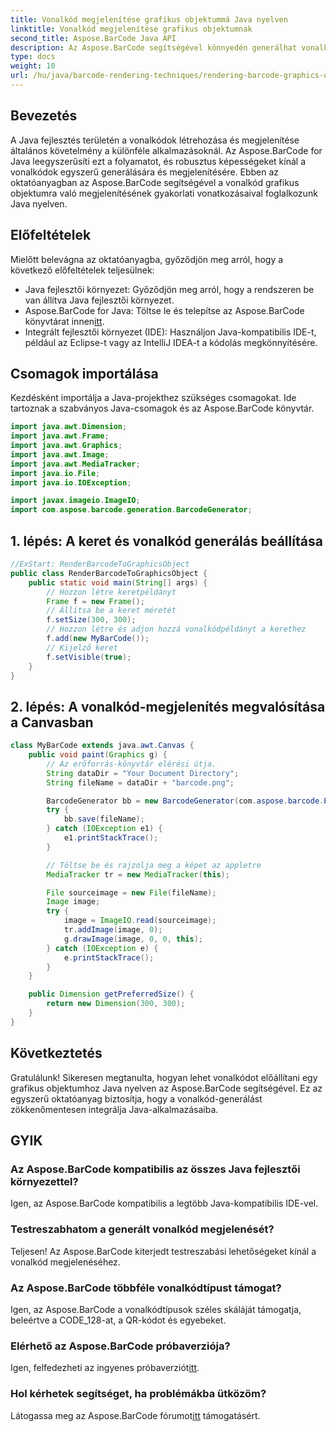 ```yaml
---
title: Vonalkód megjelenítése grafikus objektummá Java nyelven
linktitle: Vonalkód megjelenítése grafikus objektumnak
second_title: Aspose.BarCode Java API
description: Az Aspose.BarCode segítségével könnyedén generálhat vonalkódokat Java nyelven. Kövesse ezt a lépésről lépésre szóló útmutatót a zökkenőmentes integráció érdekében.
type: docs
weight: 10
url: /hu/java/barcode-rendering-techniques/rendering-barcode-graphics-object/
---
```


## Bevezetés

A Java fejlesztés területén a vonalkódok létrehozása és megjelenítése általános követelmény a különféle alkalmazásoknál. Az Aspose.BarCode for Java leegyszerűsíti ezt a folyamatot, és robusztus képességeket kínál a vonalkódok egyszerű generálására és megjelenítésére. Ebben az oktatóanyagban az Aspose.BarCode segítségével a vonalkód grafikus objektumra való megjelenítésének gyakorlati vonatkozásaival foglalkozunk Java nyelven.

## Előfeltételek

Mielőtt belevágna az oktatóanyagba, győződjön meg arról, hogy a következő előfeltételek teljesülnek:

- Java fejlesztői környezet: Győződjön meg arról, hogy a rendszeren be van állítva Java fejlesztői környezet.
-  Aspose.BarCode for Java: Töltse le és telepítse az Aspose.BarCode könyvtárat innen[itt](https://releases.aspose.com/barcode/java/).
- Integrált fejlesztői környezet (IDE): Használjon Java-kompatibilis IDE-t, például az Eclipse-t vagy az IntelliJ IDEA-t a kódolás megkönnyítésére.

## Csomagok importálása

Kezdésként importálja a Java-projekthez szükséges csomagokat. Ide tartoznak a szabványos Java-csomagok és az Aspose.BarCode könyvtár.

```java
import java.awt.Dimension;
import java.awt.Frame;
import java.awt.Graphics;
import java.awt.Image;
import java.awt.MediaTracker;
import java.io.File;
import java.io.IOException;

import javax.imageio.ImageIO;
import com.aspose.barcode.generation.BarcodeGenerator;
```

## 1. lépés: A keret és vonalkód generálás beállítása

```java
//ExStart: RenderBarcodeToGraphicsObject
public class RenderBarcodeToGraphicsObject {
    public static void main(String[] args) {
        // Hozzon létre keretpéldányt
        Frame f = new Frame();
        // Állítsa be a keret méretét
        f.setSize(300, 300);
        // Hozzon létre és adjon hozzá vonalkódpéldányt a kerethez
        f.add(new MyBarCode());
        // Kijelző keret
        f.setVisible(true);
    }
}
```

## 2. lépés: A vonalkód-megjelenítés megvalósítása a Canvasban

```java
class MyBarCode extends java.awt.Canvas {
    public void paint(Graphics g) {
        // Az erőforrás-könyvtár elérési útja.
        String dataDir = "Your Document Directory";
        String fileName = dataDir + "barcode.png";

        BarcodeGenerator bb = new BarcodeGenerator(com.aspose.barcode.EncodeTypes.CODE_128, "12345678");
        try {
            bb.save(fileName);
        } catch (IOException e1) {
            e1.printStackTrace();
        }

        // Töltse be és rajzolja meg a képet az appletre
        MediaTracker tr = new MediaTracker(this);

        File sourceimage = new File(fileName);
        Image image;
        try {
            image = ImageIO.read(sourceimage);
            tr.addImage(image, 0);
            g.drawImage(image, 0, 0, this);
        } catch (IOException e) {
            e.printStackTrace();
        }
    }

    public Dimension getPreferredSize() {
        return new Dimension(300, 300);
    }
}
```

## Következtetés

Gratulálunk! Sikeresen megtanulta, hogyan lehet vonalkódot előállítani egy grafikus objektumhoz Java nyelven az Aspose.BarCode segítségével. Ez az egyszerű oktatóanyag biztosítja, hogy a vonalkód-generálást zökkenőmentesen integrálja Java-alkalmazásaiba.

## GYIK

### Az Aspose.BarCode kompatibilis az összes Java fejlesztői környezettel?
Igen, az Aspose.BarCode kompatibilis a legtöbb Java-kompatibilis IDE-vel.

### Testreszabhatom a generált vonalkód megjelenését?
Teljesen! Az Aspose.BarCode kiterjedt testreszabási lehetőségeket kínál a vonalkód megjelenéséhez.

### Az Aspose.BarCode többféle vonalkódtípust támogat?
Igen, az Aspose.BarCode a vonalkódtípusok széles skáláját támogatja, beleértve a CODE_128-at, a QR-kódot és egyebeket.

### Elérhető az Aspose.BarCode próbaverziója?
 Igen, felfedezheti az ingyenes próbaverziót[itt](https://releases.aspose.com/).

### Hol kérhetek segítséget, ha problémákba ütközöm?
 Látogassa meg az Aspose.BarCode fórumot[itt](https://forum.aspose.com/c/barcode/13) támogatásért.
